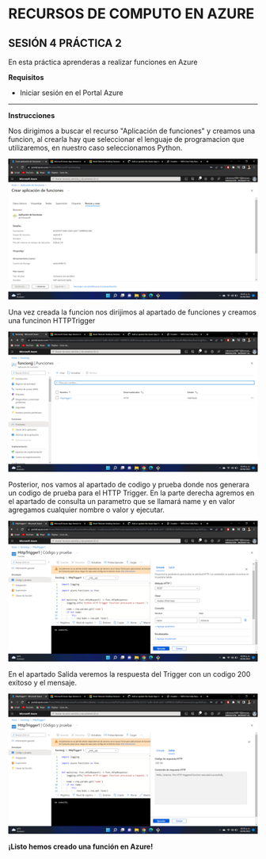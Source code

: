 # RECURSOS DE COMPUTO EN AZURE
## SESIÓN 4 PRÁCTICA 2
En esta práctica aprenderas a realizar funciones en Azure

**Requisitos**
* Iniciar sesión en el Portal Azure


-------------------------------------------
**Instrucciones**

Nos dirigimos a buscar el recurso "Aplicación de funciones" y creamos una funcion, al crearla hay que seleccionar el lenguaje de programacion que utilizaremos, en nuestro caso seleccionamos Python.

![](images\pract1.png)

Una vez creada la funcion nos dirijimos al apartado de funciones y creamos una funcinon HTTPTrigger

![](images\pract2.png)

Posterior, nos vamos al apartado de codigo y prueba donde nos generara un codigo de prueba para el HTTP Trigger. En la parte derecha agremos en el apartado de consulta un parametro que se llamará name y en valor agregamos cualquier nombre o valor y ejecutar.

![](images\pract3.png)

En el apartado Salida veremos la respuesta del Trigger con un codigo 200 exitoso y el mensaje.

![](images\pract4.png)

**¡Listo hemos creado una función en Azure!**